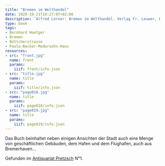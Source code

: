 ```yaml
---
title: "Bremen im Welthandel"
date: 2020-10-21T18:27:07+02:00
description: 'Alfred Lörner: Bremen im Welthandel. Verlag Fr. Leuwer, Bremen 1927. <a class="worldcat" href="http://www.worldcat.org/oclc/72176538">&nbsp;</a>'
type: book
tags:
- Bernhard Hoetger
- Bremen
- Böttcherstrasse
- Paula-Becker-Modersohn-Haus
resources:
- src: "front.jpg"
  name: front
  params:
    iiif: front/info.json
- src: "title.jpg"
  name: title
  params:
    iiif: title/info.json
- src: "page018.jpg"
  name: title
  params:
    iiif: page018/info.json
- src: "page019.jpg"
  name: title
  params:
    iiif: page019/info.json
---
```


Das Buch beinhaltet neben einigen Ansichten der Stadt auch eine Menge von geschäftlichen Gebäuden, dem Hafen und dem Flughafen, auch aus Bremerhaven...
<!--more-->

Gefunden im [Antiquariat Pretzsch](https://antiquariat-pretzsch.de/) N°1.
